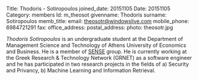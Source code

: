 Title: Thodoris - Sotiropoulos
joined_date: 20151105
Date: 20151105
Category: members 
Id: m_theosot
givenname: Thodoris
surname: Sotiropoulos
memb_title: 
email: theosotr@windowslive.com
mobile_phone: 6984721291
fax: 
office_address: 
postal_address: 
photo: theosotr.jpg

_Thodoris Sotiropoulos_ is an undergraduate student at the Department of Management Science and Technology of Athens University of Economics and Business. He is a member of [SENSE](http://istlab.dmst.aueb.gr/content/groups/g_sense-details.html) group. He is currently working at the Greek Research & Technology Network (GRNET) as a software engineer and he has participated in two research projects in the fields of a) Security and Privancy, b) Machine Learning and Information Retrieval.